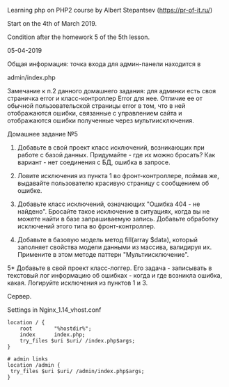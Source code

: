 Learning php on PHP2 course by Albert Stepantsev (https://pr-of-it.ru/)

Start on the 4th of March 2019. 

Condition after the homework 5 of the 5th lesson. 

05-04-2019

Общая информация: точка входа для админ-панели находится в

admin/index.php

Замечание к п.2 данного домашнего задания: для админки есть своя 
страничка error и класс-контроллер Error для нее. 
Отличие ее от обычной пользовательской страницы error в том, что в ней 
отображаются ошибки, связанные с управлением сайта и отображаются ошибки 
полученные через мультиисключения.

Домашнее задание №5

1. Добавьте в свой проект класс исключений, возникающих при работе с базой данных. Придумайте - где их можно бросать? Как вариант - нет соединения с БД, ошибка в запросе.

2. Ловите исключения из пункта 1 во фронт-контроллере, поймав же, выдавайте пользователю красивую страницу с сообщением об ошибке.

3. Добавьте класс исключений, означающих "Ошибка 404 - не найдено". Бросайте такое исключение в ситуациях, когда вы не можете найти в базе запрашиваемую запись. Добавьте обработку исключений этого типа во фронт-контроллер.

4. Добавьте в базовую модель метод fill(array $data), который заполняет свойства модели данными из массива, валидируя их. Примените в этом методе паттерн "Мультиисключение".

5* Добавьте в свой проект класс-логгер. Его задача - записывать в текстовый 
лог информацию об ошибках - когда и где возникла ошибка, какая. Логируйте исключения из пунктов 1 и 3.


Сервер.

Settings in Nginx_1.14_vhost.conf

    location / {
        root       "%hostdir%";
        index      index.php;
        try_files $uri $uri/ /index.php$args;
    }
    
    # admin links
    location /admin {
     try_files $uri $uri/ /admin/index.php$args;
    } 
    
